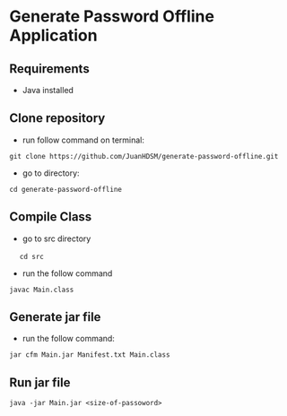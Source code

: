 # Generate Password Offline Application

## Requirements

- Java installed
  

## Clone repository

- run follow command on terminal:
```
git clone https://github.com/JuanHDSM/generate-password-offline.git
```

- go to directory:
```
cd generate-password-offline
```

## Compile Class

- go to src directory

 ```
 cd src
 ```

- run the follow command

```
javac Main.class
```

## Generate jar file

-  run the follow command:

```
jar cfm Main.jar Manifest.txt Main.class
```

## Run jar file

```
java -jar Main.jar <size-of-passoword>
```